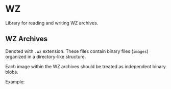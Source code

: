 WZ
==

Library for reading and writing WZ archives.

## WZ Archives

Denoted with `.wz` extension. These files contain binary files \(`images`\) organized in a directory-like structure.

Each image within the WZ archives should be treated as independent binary blobs.

Example:

```rust no_run
```
